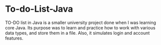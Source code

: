 # To-do-List-Java
TO-DO list in Java is a smaller university project done when I was learning core Java. Its purpose was to learn and practice how to work with various data types, and store them in a file. Also, it simulates login and account features.
